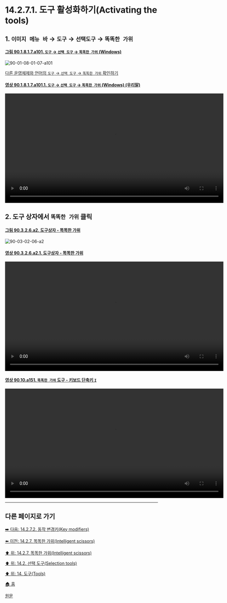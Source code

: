 # 14.2.7.1. 도구 활성화하기(Activating the tools)

## 1. `이미지 메뉴 바` → `도구` → `선택도구` → `똑똑한 가위`

<a id="90-01-08-01-07-a101"></a>

#### [그림 90.1.8.1.7.a101. `도구` → `선택 도구` → `똑똑한 가위` (Windows)](./90-01-08-01-07-intelligent_scissors.md#90-01-08-01-07-a101)
![90-01-08-01-07-a101](https://github.com/wonder13662/gimp/assets/15767104/c0186fc5-3219-4061-8885-751f87493a9a)

[다른 운영체제와 언어의 `도구` → `선택 도구` → `똑똑한 가위` 확인하기](./90-01-08-01-07-intelligent_scissors.md#90-01-08-01-07-a102)

<a id="90-01-08-01-07-a101-01"></a>

#### [영상 90.1.8.1.7.a101.1. `도구` → `선택 도구` → `똑똑한 가위` (Windows) (우리말)](./90-01-08-01-07-intelligent_scissors.md#90-01-08-01-07-a101-01)
<video controls="controls" width="720" src="https://github.com/wonder13662/gimp/assets/15767104/e75dfb27-2445-48ef-97e6-565df23a9192"></video>

## 2. 도구 상자에서 `똑똑한 가위` 클릭

<a id="90-03-02-06-a2"></a>

#### [그림 90.3.2.6.a2. 도구상자 - 똑똑한 가위](./90-03-02-06-scissors_select.md#90-03-02-06-a2)
![90-03-02-06-a2](https://github.com/wonder13662/gimp/assets/15767104/5c84b429-415b-40b7-a348-b803a667fd08)

<a id="90-03-02-06-a2-01"></a>

#### [영상 90.3.2.6.a2.1. 도구상자 - 똑똑한 가위](./90-03-02-06-scissors_select.md#90-03-02-06-a2-01)
<video controls="controls" width="720" src="https://github.com/wonder13662/gimp/assets/15767104/cbcfeb6d-f231-46e9-bb96-9b75c687aff0"></video>

<a id="90-10-a151"></a>

#### [영상 90.10.a151. `똑똑한 가위` 도구 - 키보드 단축키 `I`](./90-10-00-keyboard_shortcut.md#90-10-a151)
<video controls="controls" width="720" src="https://github.com/wonder13662/gimp/assets/15767104/354c5a99-6eec-4f37-b6d9-a7493a2a2f35"></video>

***

## 다른 페이지로 가기

[➡️ 다음: 14.2.7.2. 동작 변경키(Key modifiers)](./14-02-07-02-key_modifiers.md)

[⬅️ 이전: 14.2.7. 똑똑한 가위(Intelligent scissors)](./14-02-07-00-intelligent-scissors.md)

[⬆️ 위: 14.2.7. 똑똑한 가위(Intelligent scissors)](./14-02-07-00-intelligent-scissors.md)

[⬆️ 위: 14.2. 선택 도구(Selection tools)](./14-02-00-selection-tools.md)

[⬆️ 위: 14. 도구(Tools)](./14-00-tools.md)

[🏠 홈](./00-home.md)

[원문](https://docs.gimp.org/2.10/ko/gimp-tool-iscissors.html#idm11422)